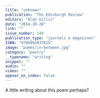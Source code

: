 ```yaml
---
title: "unknown"
publication: "The Edinburgh Review"
editors: "Alan Gillis"
date: "2014-10-28"
link: ""
issue_number: 140
publication_type: "journals & magazines"
ISBN: "9780992837815"
image: "poems/in-between.jpg"
category: "poetry"
__typename: "writing"
snippet: ""
audio: ""
video: ""
appear_on_index: false
---
```

A little writing about this poem perhaps?
